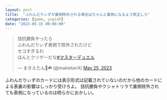 ```yaml
---
layout: post
title:  "ふわんだりぃずが裏側除外される場合はちゃんと裏側になるよう修正しろ"
categories: [game, yugioh]
date: "2023-05-15 00:00:00"
---
```


<blockquote class="twitter-tweet"><p lang="ja" dir="ltr">拮抗勝負やったら<br>ふわんだりぃず表側で除外されたけど<br>セコすぎるわ<br>ほんとクソゲーだな<a href="https://twitter.com/hashtag/%E3%83%9E%E3%82%B9%E3%82%BF%E3%83%BC%E3%83%87%E3%83%A5%E3%82%A8%E3%83%AB?src=hash&amp;ref_src=twsrc%5Etfw">#マスターデュエル</a></p>&mdash; まきえたん🥦☘️ (@makietanX) <a href="https://twitter.com/makietanX/status/1661731611195641857?ref_src=twsrc%5Etfw">May 25, 2023</a></blockquote> <script async src="https://platform.twitter.com/widgets.js" charset="utf-8"></script>

ふわんだりぃずのカードには表示形式は記載されていないのだから他のカードによる表裏の影響はしっかり受けろよ。
拮抗勝負やクシャトリラで裏側除外されても表側になっているのは明らかにおかしい。

